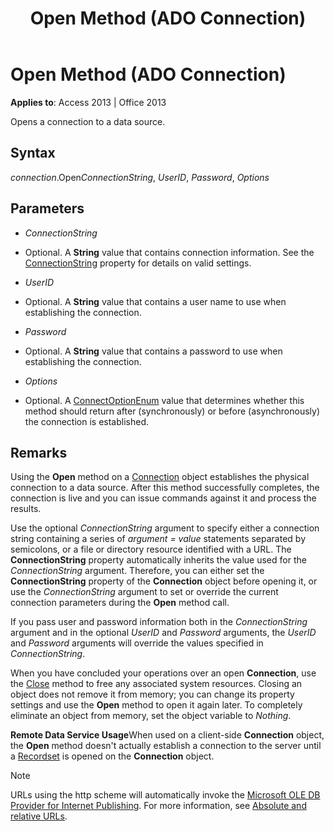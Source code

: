 ﻿---
title: Open Method (ADO Connection)
TOCTitle: Open Method (ADO Connection)
ms:assetid: 1adaa17d-dfe1-22e0-3415-720516d138f8
ms:mtpsurl: https://msdn.microsoft.com/library/JJ248951(v=office.15)
ms:contentKeyID: 48543525
ms.date: 09/18/2015
mtps_version: v=office.15
---

# Open Method (ADO Connection)


**Applies to**: Access 2013 | Office 2013
 

Opens a connection to a data source.

## Syntax

*connection*.Open*ConnectionString*, *UserID*, *Password*, *Options*

## Parameters

  - *ConnectionString*

  - Optional. A **String** value that contains connection information. See the [ConnectionString](connectionstring-property-ado.md) property for details on valid settings.

  - *UserID*

  - Optional. A **String** value that contains a user name to use when establishing the connection.

  - *Password*

  - Optional. A **String** value that contains a password to use when establishing the connection.

  - *Options*

  - Optional. A [ConnectOptionEnum](connectoptionenum.md) value that determines whether this method should return after (synchronously) or before (asynchronously) the connection is established.

## Remarks

Using the **Open** method on a [Connection](connection-object-ado.md) object establishes the physical connection to a data source. After this method successfully completes, the connection is live and you can issue commands against it and process the results.

Use the optional *ConnectionString* argument to specify either a connection string containing a series of *argument* *= value* statements separated by semicolons, or a file or directory resource identified with a URL. The **ConnectionString** property automatically inherits the value used for the *ConnectionString* argument. Therefore, you can either set the **ConnectionString** property of the **Connection** object before opening it, or use the *ConnectionString* argument to set or override the current connection parameters during the **Open** method call.

If you pass user and password information both in the *ConnectionString* argument and in the optional *UserID* and *Password* arguments, the *UserID* and *Password* arguments will override the values specified in *ConnectionString*.

When you have concluded your operations over an open **Connection**, use the [Close](close-method-ado.md) method to free any associated system resources. Closing an object does not remove it from memory; you can change its property settings and use the **Open** method to open it again later. To completely eliminate an object from memory, set the object variable to *Nothing*.

**Remote Data Service Usage**When used on a client-side **Connection** object, the **Open** method doesn't actually establish a connection to the server until a [Recordset](recordset-object-ado.md) is opened on the **Connection** object.


> [!NOTE]
> URLs using the http scheme will automatically invoke the [Microsoft OLE DB Provider for Internet Publishing](microsoft-ole-db-provider-for-internet-publishing.md). For more information, see [Absolute and relative URLs](absolute-and-relative-urls.md).


